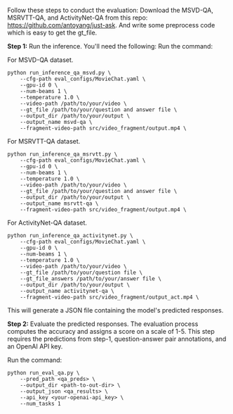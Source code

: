 Follow these steps to conduct the evaluation:
Download the MSVD-QA, MSRVTT-QA, and ActivityNet-QA from this repo: https://github.com/antoyang/just-ask. And write some preprocess code which is easy to get the gt_file.

**Step 1:** Run the inference. You'll need the following:
Run the command:

For MSVD-QA dataset.
```shell
python run_inference_qa_msvd.py \
    --cfg-path eval_configs/MovieChat.yaml \
    --gpu-id 0 \
    --num-beams 1 \
    --temperature 1.0 \
    --video-path /path/to/your/video \
    --gt_file /path/to/your/question and answer file \
    --output_dir /path/to/your/output \
    --output_name msvd-qa \
    --fragment-video-path src/video_fragment/output.mp4 \
```

For MSRVTT-QA dataset.
```shell
python run_inference_qa_msrvtt.py \
    --cfg-path eval_configs/MovieChat.yaml \
    --gpu-id 0 \
    --num-beams 1 \
    --temperature 1.0 \
    --video-path /path/to/your/video \
    --gt_file /path/to/your/question and answer file \
    --output_dir /path/to/your/output \
    --output_name msrvtt-qa \
    --fragment-video-path src/video_fragment/output.mp4 \
```

For ActivityNet-QA dataset.
```shell
python run_inference_qa_activitynet.py \
    --cfg-path eval_configs/MovieChat.yaml \
    --gpu-id 0 \
    --num-beams 1 \
    --temperature 1.0 \
    --video-path /path/to/your/video \
    --gt_file /path/to/your/question file \
    --gt_file_answers /path/to/your/answer file \
    --output_dir /path/to/your/output \
    --output_name activitynet-qa \
    --fragment-video-path src/video_fragment/output_act.mp4 \
```
This will generate a JSON file containing the model's predicted responses.

**Step 2:** Evaluate the predicted responses. The evaluation process computes the accuracy and assigns a score on a scale of 1-5. This step requires the predictions from step-1, question-answer pair annotations, and an OpenAI API key.

Run the command:

```shell
python run_eval_qa.py \
    --pred_path <qa_preds> \
    --output_dir <path-to-out-dir> \
    --output_json <qa_results> \
    --api_key <your-openai-api_key> \
    --num_tasks 1
```
